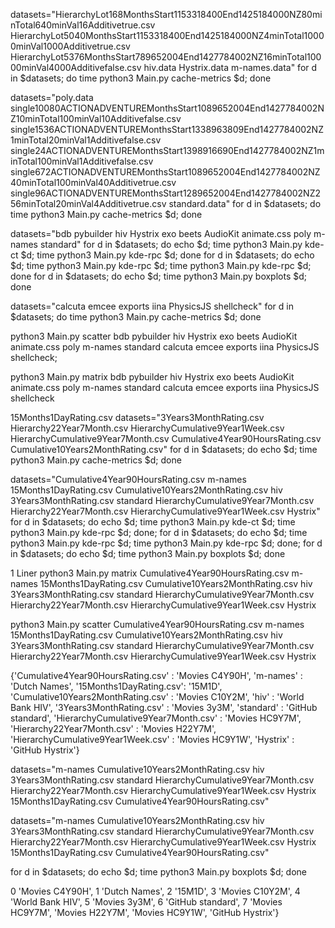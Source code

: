 datasets="HierarchyLot168MonthsStart1153318400End1425184000NZ80minTotal640minVal16Additivetrue.csv
HierarchyLot5040MonthsStart1153318400End1425184000NZ4minTotal10000minVal1000Additivetrue.csv
HierarchyLot5376MonthsStart789652004End1427784002NZ16minTotal10000minVal4000Additivefalse.csv
hiv.data
Hystrix.data
m-names.data"
for d in $datasets; do time python3 Main.py cache-metrics $d; done


datasets="poly.data
single10080ACTIONADVENTUREMonthsStart1089652004End1427784002NZ10minTotal100minVal10Additivefalse.csv
single1536ACTIONADVENTUREMonthsStart1338963809End1427784002NZ1minTotal20minVal1Additivefalse.csv
single24ACTIONADVENTUREMonthsStart1398916690End1427784002NZ1minTotal100minVal1Additivefalse.csv
single672ACTIONADVENTUREMonthsStart1089652004End1427784002NZ40minTotal100minVal40Additivetrue.csv
single96ACTIONADVENTUREMonthsStart1289652004End1427784002NZ256minTotal20minVal4Additivetrue.csv
standard.data"
for d in $datasets; do time python3 Main.py cache-metrics $d; done


datasets="bdb
pybuilder
hiv
Hystrix
exo
beets
AudioKit
animate.css
poly
m-names
standard"
for d in $datasets; do echo $d; time python3 Main.py kde-ct $d; time python3 Main.py kde-rpc $d; done
for d in $datasets; do echo $d; time python3 Main.py kde-rpc $d; time python3 Main.py kde-rpc $d; done
for d in $datasets; do echo $d; time python3 Main.py boxplots $d; done

datasets="calcuta
emcee
exports
iina
PhysicsJS
shellcheck"
for d in $datasets; do time python3 Main.py cache-metrics $d; done

python3 Main.py scatter bdb pybuilder hiv Hystrix exo beets AudioKit animate.css poly m-names standard calcuta emcee exports iina PhysicsJS shellcheck;

python3 Main.py matrix bdb pybuilder hiv Hystrix exo beets AudioKit animate.css poly m-names standard calcuta emcee exports iina PhysicsJS shellcheck


15Months1DayRating.csv
datasets="3Years3MonthRating.csv
Hierarchy22Year7Month.csv
HierarchyCumulative9Year1Week.csv
HierarchyCumulative9Year7Month.csv
Cumulative4Year90HoursRating.csv
Cumulative10Years2MonthRating.csv"
for d in $datasets; do echo $d; time python3 Main.py cache-metrics $d; done

datasets="Cumulative4Year90HoursRating.csv
m-names
15Months1DayRating.csv
Cumulative10Years2MonthRating.csv
hiv
3Years3MonthRating.csv
standard
HierarchyCumulative9Year7Month.csv
Hierarchy22Year7Month.csv
HierarchyCumulative9Year1Week.csv
Hystrix"
for d in $datasets; do echo $d; time python3 Main.py kde-ct $d; time python3 Main.py kde-rpc $d; done; for d in $datasets; do echo $d; time python3 Main.py kde-rpc $d; time python3 Main.py kde-rpc $d; done; for d in $datasets; do echo $d; time python3 Main.py boxplots $d; done


1 Liner
python3 Main.py matrix Cumulative4Year90HoursRating.csv m-names 15Months1DayRating.csv Cumulative10Years2MonthRating.csv hiv 3Years3MonthRating.csv standard HierarchyCumulative9Year7Month.csv Hierarchy22Year7Month.csv HierarchyCumulative9Year1Week.csv Hystrix

python3 Main.py scatter Cumulative4Year90HoursRating.csv m-names 15Months1DayRating.csv Cumulative10Years2MonthRating.csv hiv 3Years3MonthRating.csv standard HierarchyCumulative9Year7Month.csv Hierarchy22Year7Month.csv HierarchyCumulative9Year1Week.csv Hystrix


{'Cumulative4Year90HoursRating.csv' : 'Movies C4Y90H',
'm-names' : 'Dutch Names',
'15Months1DayRating.csv': '15M1D',
'Cumulative10Years2MonthRating.csv' : 'Movies C10Y2M',
'hiv' : 'World Bank HIV',
'3Years3MonthRating.csv' : 'Movies 3y3M',
'standard' : 'GitHub standard',
'HierarchyCumulative9Year7Month.csv' : 'Movies HC9Y7M',
'Hierarchy22Year7Month.csv' : 'Movies H22Y7M',
'HierarchyCumulative9Year1Week.csv' : 'Movies HC9Y1W',
'Hystrix' : 'GitHub Hystrix'}


datasets="m-names
Cumulative10Years2MonthRating.csv
hiv
3Years3MonthRating.csv
standard
HierarchyCumulative9Year7Month.csv
Hierarchy22Year7Month.csv
HierarchyCumulative9Year1Week.csv
Hystrix
15Months1DayRating.csv
Cumulative4Year90HoursRating.csv"

datasets="m-names
Cumulative10Years2MonthRating.csv
hiv
3Years3MonthRating.csv
standard
HierarchyCumulative9Year7Month.csv
Hierarchy22Year7Month.csv
HierarchyCumulative9Year1Week.csv
Hystrix
15Months1DayRating.csv
Cumulative4Year90HoursRating.csv"

for d in $datasets; do echo $d; time python3 Main.py boxplots $d; done

0 'Movies C4Y90H',
1 'Dutch Names',
2 '15M1D',
3 'Movies C10Y2M',
4 'World Bank HIV',
5 'Movies 3y3M',
6 'GitHub standard',
7 'Movies HC9Y7M',
'Movies H22Y7M',
'Movies HC9Y1W',
'GitHub Hystrix'}
